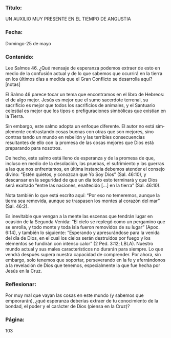 ### Título:

UN AUXILIO MUY PRESENTE EN EL TIEMPO DE ANGUSTIA

### Fecha:

Domingo-25 de mayo

### Contenido:

Lee Salmos 46. ¿Qué mensaje de esperanza podemos extraer de esto en
medio de la confusión actual y de lo que sabemos que ocurrirá en la tierra
en los últimos días a medida que el Gran Conflicto se desarrolla aquí? [notas]

El Salmo 46 parece tocar un tema que encontramos en el libro de Hebreos:
el de algo mejor. Jesús es mejor que el sumo sacerdote terrenal, su sacrificio es
mejor que todos los sacrificios de animales, y el Santuario celestial es mejor que
los tipos o prefiguraciones simbólicas que existían en la Tierra.

Sin embargo, este salmo adopta un enfoque diferente. El autor no está sim­
plemente contrastando cosas buenas con otras que son mejores, sino contras­
tando un mundo en rebelión y las terribles consecuencias resultantes de ello
con la promesa de las cosas mejores que Dios está preparando para nosotros.

De hecho, este salmo está lleno de esperanza y de la promesa de que, incluso
en medio de la desolación, las pruebas, el sufrimiento y las guerras a las que nos
enfrentamos, en última instancia debemos atender el consejo divino: “Estén
quietos, y conozcan que Yo Soy Dios” (Sal. 46:10), y descansar en la seguridad
de que un día todo esto terminará y que Dios será exaltado “entre las naciones,
enaltecido [...] en la tierra” (Sal. 46:10).

Nota también lo que está escrito aquí: “Por eso no temeremos, aunque la tierra
sea removida, aunque se traspasen los montes al corazón del mar” (Sal. 46:2).

Es inevitable que vengan a la mente las escenas que tendrán lugar en ocasión
de la Segunda Venida: “El cielo se replegó como un pergamino que se enrolla, y
todo monte y toda isla fueron removidos de su lugar” (Apoc. 6:14), y también lo
siguiente: “Esperando y apresurándose para la venida del día de Dios, en el cual
los cielos serán destruidos por fuego y los elementos se fundirán con intenso
calor” (2 Ped. 3:12; LBLA). Nuestro mundo actual y sus males característicos
no durarán para siempre. Lo que vendrá después supera nuestra capacidad de
comprender. Por ahora, sin embargo, solo tenemos que soportar, perseverando
en la fe y aferrándonos a la revelación de Dios que tenemos, especialmente la
que fue hecha por Jesús en la Cruz.

### Reflexionar:

Por muy mal que vayan las cosas en este mundo (y sabemos que empeorarán),
¿qué esperanza deberías extraer de tu conocimiento de la bondad, el poder y el
carácter de Dios (piensa en la Cruz)?

### Página:

103
